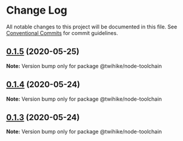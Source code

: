 # Change Log

All notable changes to this project will be documented in this file.
See [Conventional Commits](https://conventionalcommits.org) for commit guidelines.

## [0.1.5](https://github.com/twihike/config-js/compare/v0.1.4...v0.1.5) (2020-05-25)

**Note:** Version bump only for package @twihike/node-toolchain





## [0.1.4](https://github.com/twihike/config-js/compare/v0.1.3...v0.1.4) (2020-05-24)

**Note:** Version bump only for package @twihike/node-toolchain





## [0.1.3](https://github.com/twihike/config-js/compare/v0.1.2...v0.1.3) (2020-05-24)

**Note:** Version bump only for package @twihike/node-toolchain
